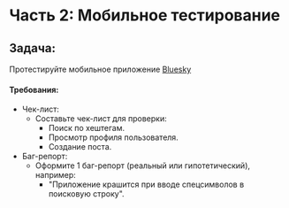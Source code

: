 # Часть 2: Мобильное тестирование

## Задача:
 Протестируйте мобильное приложение [Bluesky](https://apps.apple.com/us/app/bluesky-social/id6444370199)

#### Требования:
- Чек-лист:
  * Составьте чек-лист для проверки:
     - Поиск по хештегам.
     - Просмотр профиля пользователя.
     - Создание поста.
- Баг-репорт:
  * Оформите 1 баг-репорт (реальный или гипотетический), например:
    - "Приложение крашится при вводе спецсимволов в поисковую строку".
